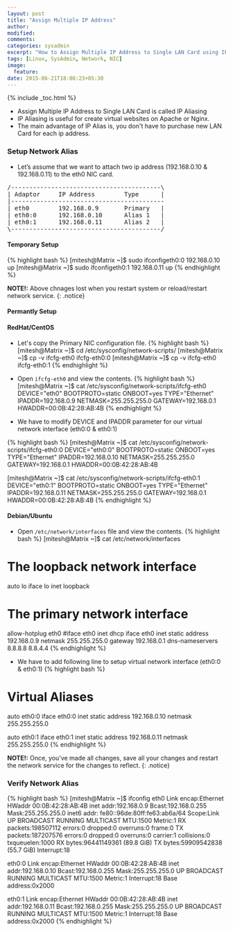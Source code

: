 ```yaml
---
layout: post
title: "Assign Multiple IP Address"
author:
modified:
comments:
categories: sysadmin
excerpt: "How to Assign Multiple IP Address to Single LAN Card using IP Aliasing"
tags: [Linux, SysAdmin, Network, NIC]
image:
  feature:
date: 2015-06-21T18:08:23+05:30
---
```


{% include _toc.html %}

* Assign Multiple IP Address to Single LAN Card is called IP Aliasing
* IP Aliasing is useful for create virtual websites on Apache or Nginx.
* The main advantage of IP Alias is, you don't have to purchase new LAN Card for each ip address.

### Setup Network Alias

* Let’s assume that we want to attach two ip address (192.168.0.10 & 192.168.0.11) to the eth0 NIC card.
<pre>
/-----------------------------------------\
| Adaptor     IP Address        Type      |
|------------------------------------------
| eth0        192.168.0.9       Primary   |
| eth0:0      192.168.0.10      Alias 1   |
| eth0:1      192.168.0.11      Alias 2   |
\-----------------------------------------/
</pre>

#### Temporary Setup
{% highlight bash %}
[mitesh@Matrix ~]$ sudo ifconfigeth0:0 192.168.0.10 up
[mitesh@Matrix ~]$ sudo ifconfigeth0:1 192.168.0.11 up
{% endhighlight %}

**NOTE!:** Above chnages lost when you restart system or reload/restart network service.
{: .notice}

#### Permantly Setup

#### RedHat/CentOS

* Let's copy the Primary NIC configuration file.
{% highlight bash %}
[mitesh@Matrix ~]$ cd /etc/sysconfig/network-scripts/
[mitesh@Matrix ~]$ cp -v ifcfg-eth0 ifcfg-eth0:0
[mitesh@Matrix ~]$ cp -v ifcfg-eth0 ifcfg-eth0:1
{% endhighlight %}

* Open `ifcfg-eth0` and view the contents.
{% highlight bash %}
[mitesh@Matrix ~]$ cat /etc/sysconfig/network-scripts/ifcfg-eth0
DEVICE="eth0"
BOOTPROTO=static
ONBOOT=yes
TYPE="Ethernet"
IPADDR=192.168.0.9
NETMASK=255.255.255.0
GATEWAY=192.168.0.1
HWADDR=00:0B:42:28:AB:4B
{% endhighlight %}

* We have to modify DEVICE and IPADDR parameter for our virtual network interface (eth0:0 & eth0:1)

{% highlight bash %}
[mitesh@Matrix ~]$ cat /etc/sysconfig/network-scripts/ifcfg-eth0:0
DEVICE="eth0:0"
BOOTPROTO=static
ONBOOT=yes
TYPE="Ethernet"
IPADDR=192.168.0.10
NETMASK=255.255.255.0
GATEWAY=192.168.0.1
HWADDR=00:0B:42:28:AB:4B

[mitesh@Matrix ~]$ cat /etc/sysconfig/network-scripts/ifcfg-eth0:1
DEVICE="eth0:1"
BOOTPROTO=static
ONBOOT=yes
TYPE="Ethernet"
IPADDR=192.168.0.11
NETMASK=255.255.255.0
GATEWAY=192.168.0.1
HWADDR=00:0B:42:28:AB:4B
{% endhighlight %}

#### Debian/Ubuntu

* Open `/etc/network/interfaces` file and view the contents.
{% highlight bash %}
[mitesh@Matrix ~]$ cat /etc/network/interfaces
# The loopback network interface
auto lo
iface lo inet loopback

# The primary network interface
allow-hotplug eth0
#iface eth0 inet dhcp
iface eth0 inet static
	address  192.168.0.9
	netmask	 255.255.255.0
	gateway  192.168.0.1
	dns-nameservers 8.8.8.8 8.8.4.4
{% endhighlight %}

* We have to add following line to setup virtual network interface (eth0:0 & eth0:1)
{% highlight bash %}
# Virtual Aliases
auto eth0:0
iface eth0:0 inet static
        address 192.168.0.10
        netmask 255.255.255.0

auto eth0:1
iface eth0:1 inet static
        address 192.168.0.11
        netmask 255.255.255.0
{% endhighlight %}

**NOTE!:** Once, you’ve made all changes, save all your changes and restart the network service for the changes to reflect.
{: .notice}

### Verify Network Alias
{% highlight bash %}
[mitesh@Matrix ~]$ ifconfig
eth0      Link encap:Ethernet  HWaddr 00:0B:42:28:AB:4B
          inet addr:192.168.0.9  Bcast:192.168.0.255  Mask:255.255.255.0
          inet6 addr: fe80::96de:80ff:fe63:ab6a/64 Scope:Link
          UP BROADCAST RUNNING MULTICAST  MTU:1500  Metric:1
          RX packets:198507112 errors:0 dropped:0 overruns:0 frame:0
          TX packets:187207576 errors:0 dropped:0 overruns:0 carrier:1
          collisions:0 txqueuelen:1000
          RX bytes:96441149361 (89.8 GiB)  TX bytes:59909542838 (55.7 GiB)
          Interrupt:18

eth0:0    Link encap:Ethernet  HWaddr 00:0B:42:28:AB:4B
          inet addr:192.168.0.10  Bcast:192.168.0.255  Mask:255.255.255.0
          UP BROADCAST RUNNING MULTICAST  MTU:1500  Metric:1
          Interrupt:18 Base address:0x2000

eth0:1    Link encap:Ethernet  HWaddr 00:0B:42:28:AB:4B
          inet addr:192.168.0.11  Bcast:192.168.0.255  Mask:255.255.255.0
          UP BROADCAST RUNNING MULTICAST  MTU:1500  Metric:1
          Interrupt:18 Base address:0x2000
{% endhighlight %}
